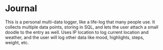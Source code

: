 # Journal
This is a personal multi-data logger, like a life-log that many people use.
It collects multiple data points, storing in SQL, and lets the user attach a small doodle to the entry as well.
Uses IP location to log current location and weather, and the user will log other data like mood, highlights, steps, weight, etc.
